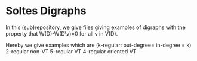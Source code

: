 # Soltes Digraphs

In this (sub)repository, we give files giving examples of digraphs with the property that W(D)-W(D\v)=0 for all v in V(D).

Hereby we give examples which are (k-regular: out-degree= in-degree = k)
2-regular non-VT
5-regular VT
4-regular oriented VT
